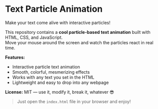 # Text Particle Animation

 Make your text come alive with interactive particles!  

This repository contains a **cool particle-based text animation** built with HTML, CSS, and JavaScript.  
Move your mouse around the screen and watch the particles react in real time.  

**Features:**
- Interactive particle text animation
- Smooth, colorful, mesmerizing effects
- Works with any text you set in the HTML
- Lightweight and easy to drop into any webpage

**License:** MIT — use it, modify it, break it, whatever 😎

> Just open the `index.html` file in your browser and enjoy!
